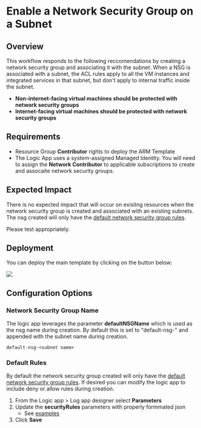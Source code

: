 

# Enable a Network Security Group on a Subnet

## Overview

This workflow responds to the following reccomendations by creating a network security group and associating it with the subnet. When a NSG is associated with a subnet, the ACL rules apply to all the VM instances and integrated services in that subnet, but don't apply to internal traffic inside the subnet. 
- **Non-internet-facing virtual machines should be protected with network security groups** 
- **Internet-facing virtual machines should be protected with network security groups** 

## Requirements

- Resource Group **Contributor** rights to deploy the ARM Template
- The Logic App uses a system-assigned Managed Identity. You will need to assign the **Network Contributor** to applicable subscriptions to create and assocaite network security groups. 

## Expected Impact
There is no expected impact that will occur on exisitng resources when the network security group is created and associated with an existing subnets. The nsg created will only have the [default network security group rules](https://learn.microsoft.com/azure/virtual-network/network-security-groups-overview#default-security-rules). 

Please test appropriately. 

## Deployment

You can deploy the main template by clicking on the button below:

<a href="https://portal.azure.com/#create/Microsoft.Template/uri/https%3A%2F%2Fraw.githubusercontent.com%2Fseanstark%2Fazure-tools%2Fmain%2Fdefender-for-cloud%2FWorkflow%2520automation%2FEnable-NSG-OnSubnet%2FazureDeploy.json" target="_blank">
    <img src="https://aka.ms/deploytoazurebutton"/>
</a>


## Configuration Options

### Network Security Group Name
The logic app leverages the parameter **defaultNSGName** which is used as the nsg name during creation. By default this is set to "default-nsg-" and appended with the subnet name during creation. 

``` 
default-nsg-<subnet name>
```

### Default Rules

By default the network security group created will only have the [default network security group rules](https://learn.microsoft.com/azure/virtual-network/network-security-groups-overview#default-security-rules). If desired you can modify the logic app to include deny or allow rules during creation. 

1. From the Logic app > Log app designer select **Parameters**
2. Update the **securityRules** parameters with properly formmated json
    * See [examples](https://github.com/seanstark/azure-tools/blob/main/defender-for-cloud/Workflow%20automation/Enable-NSG-OnSubnet/exampleRules.json)
3. Click **Save**
